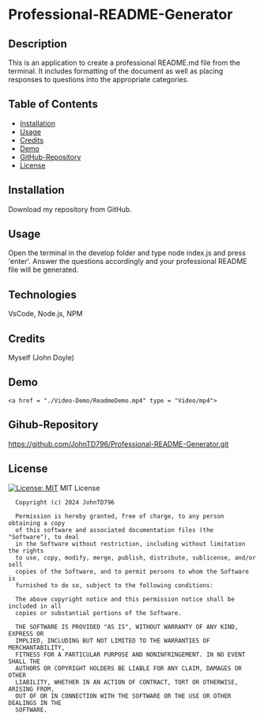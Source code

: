 # Professional-README-Generator
  
  ## Description
  This is an application to create a professional README.md file from the terminal. It includes formatting of the document as well as placing responses to questions into the appropriate categories.

  ## Table of Contents
  - [Installation](#installation)
  - [Usage](#usage)
  - [Credits](#credits)
  - [Demo](#demo)
  - [GitHub-Repository](#github-repository)
  - [License](#license)

  ## Installation
  Download my repository from GitHub.

  ## Usage
  Open the terminal in the develop folder and type node index.js and press 'enter'.
  Answer the questions accordingly and your professional README file will be generated.

  ## Technologies
  VsCode, Node.js, NPM

  ## Credits
  Myself (John Doyle)

  ## Demo
    <a href = "./Video-Demo/ReadmeDemo.mp4" type = "Video/mp4">

  ## Gihub-Repository
  https://github.com/JohnTD796/Professional-README-Generator.git

  ## License
  [![License: MIT](https://img.shields.io/badge/License-MIT-yellow.svg)](https://opensource.org/licenses/MIT)
  MIT License

      Copyright (c) 2024 JohnTD796
      
      Permission is hereby granted, free of charge, to any person obtaining a copy
      of this software and associated documentation files (the "Software"), to deal
      in the Software without restriction, including without limitation the rights
      to use, copy, modify, merge, publish, distribute, sublicense, and/or sell
      copies of the Software, and to permit persons to whom the Software is
      furnished to do so, subject to the following conditions:
      
      The above copyright notice and this permission notice shall be included in all
      copies or substantial portions of the Software.
      
      THE SOFTWARE IS PROVIDED "AS IS", WITHOUT WARRANTY OF ANY KIND, EXPRESS OR
      IMPLIED, INCLUDING BUT NOT LIMITED TO THE WARRANTIES OF MERCHANTABILITY,
      FITNESS FOR A PARTICULAR PURPOSE AND NONINFRINGEMENT. IN NO EVENT SHALL THE
      AUTHORS OR COPYRIGHT HOLDERS BE LIABLE FOR ANY CLAIM, DAMAGES OR OTHER
      LIABILITY, WHETHER IN AN ACTION OF CONTRACT, TORT OR OTHERWISE, ARISING FROM,
      OUT OF OR IN CONNECTION WITH THE SOFTWARE OR THE USE OR OTHER DEALINGS IN THE
      SOFTWARE.
      
